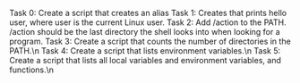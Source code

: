 Task 0: Create a script that creates an alias
Task 1: Creates that prints hello user, where user is the current Linux user.
Task 2: Add /action to the PATH. /action should be the last directory the shell looks into when looking for a program.
Task 3: Create a script that counts the number of directories in the PATH.\n
Task 4: Create a script that lists environment variables.\n
Task 5: Create a script that lists all local variables and environment variables, and functions.\n

